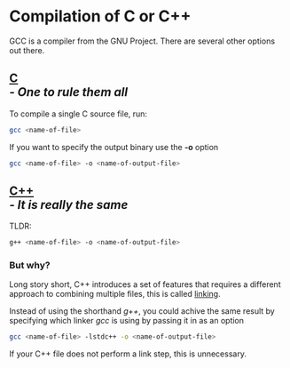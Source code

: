 # Compilation of C or C++

GCC is a compiler from the GNU Project. There are several other options out there.

## [C](https://gcc.gnu.org/) <br>*- One to rule them all*

To compile a single C source file, run:
```sh
gcc <name-of-file>
```

If you want to specify the output binary use the **-o** option
```sh
gcc <name-of-file> -o <name-of-output-file>
```

## [C++](https://gcc.gnu.org/) <br>*- It is really the same*

TLDR:
```sh
g++ <name-of-file> -o <name-of-output-file>
```

### But why?

Long story short, C++ introduces a set of features that requires a different approach to combining multiple files, this is called [linking](https://stackoverflow.com/a/6264256).

Instead of using the shorthand *g++*, you could achive the same result by specifying which linker *gcc* is using by passing it in as an option
```sh
gcc <name-of-file> -lstdc++ -o <name-of-output-file>
```

If your C++ file does not perform a link step, this is unnecessary.